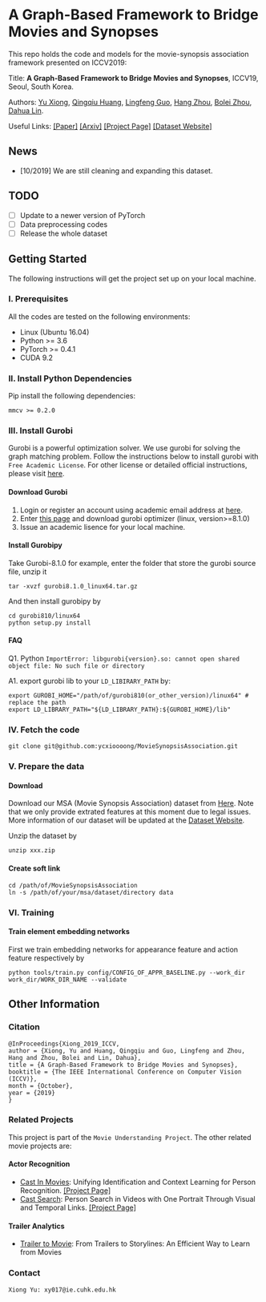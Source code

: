 # A Graph-Based Framework to Bridge Movies and Synopses
This repo holds the code and models for the movie-synopsis association framework
presented on ICCV2019:

Title: **A Graph-Based Framework to Bridge Movies and Synopses**,
ICCV19, Seoul, South Korea.

Authors: 
[Yu Xiong](http://www.xiongyu.me/home), 
[Qingqiu Huang](http://qqhuang.cn), 
[Lingfeng Guo](), 
[Hang Zhou](https://hangz-nju-cuhk.github.io/), 
[Bolei Zhou](http://bzhou.ie.cuhk.edu.hk/), 
[Dahua Lin](http://dahua.me/). 

Useful Links:
[[Paper]](http://xiongyu.me/src/conference/iccv19/0385.pdf)
[[Arxiv]]()
[[Project Page]](http://xiongyu.me/projects/moviesyn)
[[Dataset Website]](http://movienet.site)

## News
- [10/2019] We are still cleaning and expanding this dataset.

## TODO
- [ ] Update to a newer version of PyTorch
- [ ] Data preprocessing codes
- [ ] Release the whole dataset

## Getting Started
The following instructions will get the project set up on your local machine.

### I. Prerequisites
All the codes are tested on the following environments:
- Linux (Ubuntu 16.04)
- Python >= 3.6
- PyTorch >= 0.4.1
- CUDA 9.2

### II. Install Python Dependencies
Pip install the following dependencies:
```
mmcv >= 0.2.0
```

### III. Install Gurobi
Gurobi is a powerful optimization solver. 
We use gurobi for solving the graph matching problem. 
Follow the instructions below to install gurobi with ``Free Academic License``.
For other license or detailed official instructions,
please visit [here](https://www.gurobi.com/documentation/8.1/quickstart_mac/the_gurobi_python_interfac.html).

#### Download Gurobi
1. Login or register an account using academic email address at [here](https://www.gurobi.com).
2. Enter [this page](https://www.gurobi.com/academia/academic-program-and-licenses/) 
and download gurobi optimizer (linux, version>=8.1.0)
3. Issue an academic lisence for your local machine. 

#### Install Gurobipy
Take Gurobi-8.1.0 for example, enter the folder that store the gurobi source file, unzip it
```
tar -xvzf gurobi8.1.0_linux64.tar.gz
```
And then install gurobipy by
```
cd gurobi810/linux64
python setup.py install
```

#### FAQ
Q1. Python ``ImportError: libgurobi{version}.so: cannot open shared object file: No such file or directory``

A1. export gurobi lib to your ``LD_LIBIRARY_PATH`` by:
```
export GUROBI_HOME="/path/of/gurobi810(or_other_version)/linux64" # replace the path
export LD_LIBRARY_PATH="${LD_LIBRARY_PATH}:${GUROBI_HOME}/lib"
```

### IV. Fetch the code
```
git clone git@github.com:ycxioooong/MovieSynopsisAssociation.git
```

### V. Prepare the data
#### Download
Download our MSA (Movie Synopsis Association) dataset from
[Here](http://movie.xiongyu.me/msa_data/msa_data.tar).
Note that we only provide extrated features at this moment due to legal issues.
More information of our dataset will be updated at the 
[Dataset Website]().

Unzip the dataset by
```
unzip xxx.zip
```

#### Create soft link
```
cd /path/of/MovieSynopsisAssociation
ln -s /path/of/your/msa/dataset/directory data
```

### VI. Training
#### Train element embedding networks
First we train embedding networks for appearance feature and action feature respectively by
```
python tools/train.py config/CONFIG_OF_APPR_BASELINE.py --work_dir work_dir/WORK_DIR_NAME --validate
```


## Other Information
### Citation
```
@InProceedings{Xiong_2019_ICCV,
author = {Xiong, Yu and Huang, Qingqiu and Guo, Lingfeng and Zhou, Hang and Zhou, Bolei and Lin, Dahua},
title = {A Graph-Based Framework to Bridge Movies and Synopses},
booktitle = {The IEEE International Conference on Computer Vision (ICCV)},
month = {October},
year = {2019}
}
```

### Related Projects
This project is part of the ``Movie Understanding Project``. The other related movie projects are:

#### Actor Recognition
- [Cast In Movies](https://arxiv.org/pdf/1806.03084.pdf): Unifying Identification and Context Learning for Person Recognition. [[Project Page]](http://qqhuang.cn/projects/cvpr18-person-recognition/)
- [Cast Search](https://arxiv.org/pdf/1807.10510.pdf): Person Search in Videos with One Portrait
Through Visual and Temporal Links. [[Project Page]](http://qqhuang.cn/projects/eccv18-person-search/)

#### Trailer Analytics
- [Trailer to Movie](https://arxiv.org/pdf/1806.05341.pdf): From Trailers to Storylines: An Efficient Way to Learn from Movies

### Contact
```
Xiong Yu: xy017@ie.cuhk.edu.hk
```
